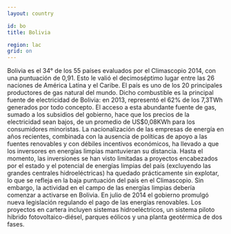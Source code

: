 ```yaml
---
layout: country

id: bo
title: Bolivia

region: lac
grid: on
---
```

Bolivia es el 34° de los 55 países evaluados por el Climascopio 2014, con una puntuación de 0,91. Esto le valió el decimoséptimo lugar entre las 26 naciones de América Latina y el Caribe. El país es uno de los 20 principales productores de gas natural del mundo. Dicho combustible es la principal fuente de electricidad de Bolivia: en 2013, representó el 62% de los 7,3TWh generados por todo concepto. El acceso a esta abundante fuente de gas, sumado a los subsidios del gobierno, hace que los precios de la electricidad sean bajos, de un promedio de US$0,08KWh para los consumidores minoristas. La nacionalización de las empresas de energía en años recientes, combinada con la ausencia de políticas de apoyo a las fuentes renovables y con débiles incentivos económicos, ha llevado a que los inversores en energías limpias mantuvieran su distancia. Hasta el momento, las inversiones se han visto limitadas a proyectos encabezados por el estado y el potencial de energías limpias del país (excluyendo las grandes centrales hidroeléctricas) ha quedado prácticamente sin explotar, lo que se refleja en la baja puntuación del país en el Climascopio. Sin embargo, la actividad en el campo de las energías limpias debería comenzar a activarse en Bolivia. En julio de 2014 el gobierno promulgó nueva legislación regulando el pago de las energías renovables. Los proyectos en cartera incluyen sistemas hidroeléctricos, un sistema piloto hibrido fotovoltaico-diésel, parques eólicos y una planta geotérmica de dos fases.